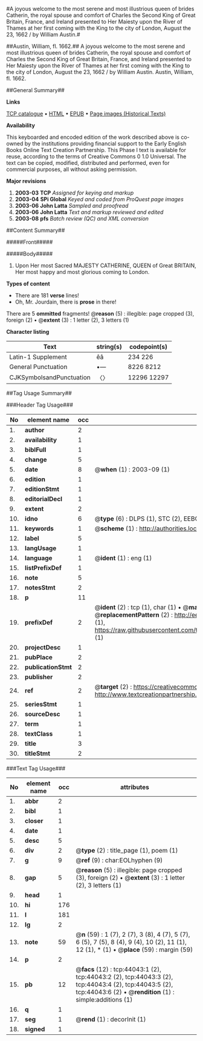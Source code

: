 #A joyous welcome to the most serene and most illustrious queen of brides Catherin, the royal spouse and comfort of Charles the Second King of Great Britain, France, and Ireland presented to Her Maiesty upon the River of Thames at her first coming with the King to the city of London, August the 23, 1662 / by William Austin.#

##Austin, William, fl. 1662.##
A joyous welcome to the most serene and most illustrious queen of brides Catherin, the royal spouse and comfort of Charles the Second King of Great Britain, France, and Ireland presented to Her Maiesty upon the River of Thames at her first coming with the King to the city of London, August the 23, 1662 / by William Austin.
Austin, William, fl. 1662.

##General Summary##

**Links**

[TCP catalogue](http://www.ota.ox.ac.uk/tcp/)  • 
[HTML](http://tei.it.ox.ac.uk/tcp/Texts-HTML/free/A26/A26250.html)  • 
[EPUB](http://tei.it.ox.ac.uk/tcp/Texts-EPUB/free/A26/A26250.epub) • 
[Page images (Historical Texts)](https://data.historicaltexts.jisc.ac.uk/view?pubId=eebo-09722141e&pageId=eebo-09722141e-44043-1)

**Availability**

This keyboarded and encoded edition of the
	       work described above is co-owned by the institutions
	       providing financial support to the Early English Books
	       Online Text Creation Partnership. This Phase I text is
	       available for reuse, according to the terms of Creative
	       Commons 0 1.0 Universal. The text can be copied,
	       modified, distributed and performed, even for
	       commercial purposes, all without asking permission.

**Major revisions**

1. __2003-03__ __TCP__ *Assigned for keying and markup*
1. __2003-04__ __SPi Global__ *Keyed and coded from ProQuest page images*
1. __2003-06__ __John Latta__ *Sampled and proofread*
1. __2003-06__ __John Latta__ *Text and markup reviewed and edited*
1. __2003-08__ __pfs__ *Batch review (QC) and XML conversion*

##Content Summary##

#####Front#####

#####Body#####

1. Upon Her most Sacred MAJESTY CATHERINE, QUEEN of Great BRITAIN, Her most happy and most glorious coming to London.

**Types of content**

  * There are 181 **verse** lines!
  * Oh, Mr. Jourdain, there is **prose** in there!

There are 5 **ommitted** fragments! 
 @__reason__ (5) : illegible: page cropped (3), foreign (2)  •  @__extent__ (3) : 1 letter (2), 3 letters (1)

**Character listing**


|Text|string(s)|codepoint(s)|
|---|---|---|
|Latin-1 Supplement|êâ|234 226|
|General Punctuation|•—|8226 8212|
|CJKSymbolsandPunctuation|〈〉|12296 12297|

##Tag Usage Summary##

###Header Tag Usage###

|No|element name|occ|attributes|
|---|---|---|---|
|1.|__author__|2||
|2.|__availability__|1||
|3.|__biblFull__|1||
|4.|__change__|5||
|5.|__date__|8| @__when__ (1) : 2003-09 (1)|
|6.|__edition__|1||
|7.|__editionStmt__|1||
|8.|__editorialDecl__|1||
|9.|__extent__|2||
|10.|__idno__|6| @__type__ (6) : DLPS (1), STC (2), EEBO-CITATION (1), OCLC (1), VID (1)|
|11.|__keywords__|1| @__scheme__ (1) : http://authorities.loc.gov/ (1)|
|12.|__label__|5||
|13.|__langUsage__|1||
|14.|__language__|1| @__ident__ (1) : eng (1)|
|15.|__listPrefixDef__|1||
|16.|__note__|5||
|17.|__notesStmt__|2||
|18.|__p__|11||
|19.|__prefixDef__|2| @__ident__ (2) : tcp (1), char (1)  •  @__matchPattern__ (2) : ([0-9\-]+):([0-9IVX]+) (1), (.+) (1)  •  @__replacementPattern__ (2) : http://eebo.chadwyck.com/downloadtiff?vid=$1&page=$2 (1), https://raw.githubusercontent.com/textcreationpartnership/Texts/master/tcpchars.xml#$1 (1)|
|20.|__projectDesc__|1||
|21.|__pubPlace__|2||
|22.|__publicationStmt__|2||
|23.|__publisher__|2||
|24.|__ref__|2| @__target__ (2) : https://creativecommons.org/publicdomain/zero/1.0/ (1), http://www.textcreationpartnership.org/docs/. (1)|
|25.|__seriesStmt__|1||
|26.|__sourceDesc__|1||
|27.|__term__|1||
|28.|__textClass__|1||
|29.|__title__|3||
|30.|__titleStmt__|2||


###Text Tag Usage###

|No|element name|occ|attributes|
|---|---|---|---|
|1.|__abbr__|2||
|2.|__bibl__|1||
|3.|__closer__|1||
|4.|__date__|1||
|5.|__desc__|5||
|6.|__div__|2| @__type__ (2) : title_page (1), poem (1)|
|7.|__g__|9| @__ref__ (9) : char:EOLhyphen (9)|
|8.|__gap__|5| @__reason__ (5) : illegible: page cropped (3), foreign (2)  •  @__extent__ (3) : 1 letter (2), 3 letters (1)|
|9.|__head__|1||
|10.|__hi__|176||
|11.|__l__|181||
|12.|__lg__|2||
|13.|__note__|59| @__n__ (59) : 1 (7), 2 (7), 3 (8), 4 (7), 5 (7), 6 (5), 7 (5), 8 (4), 9 (4), 10 (2), 11 (1), 12 (1), * (1)  •  @__place__ (59) : margin (59)|
|14.|__p__|2||
|15.|__pb__|12| @__facs__ (12) : tcp:44043:1 (2), tcp:44043:2 (2), tcp:44043:3 (2), tcp:44043:4 (2), tcp:44043:5 (2), tcp:44043:6 (2)  •  @__rendition__ (1) : simple:additions (1)|
|16.|__q__|1||
|17.|__seg__|1| @__rend__ (1) : decorInit (1)|
|18.|__signed__|1||
